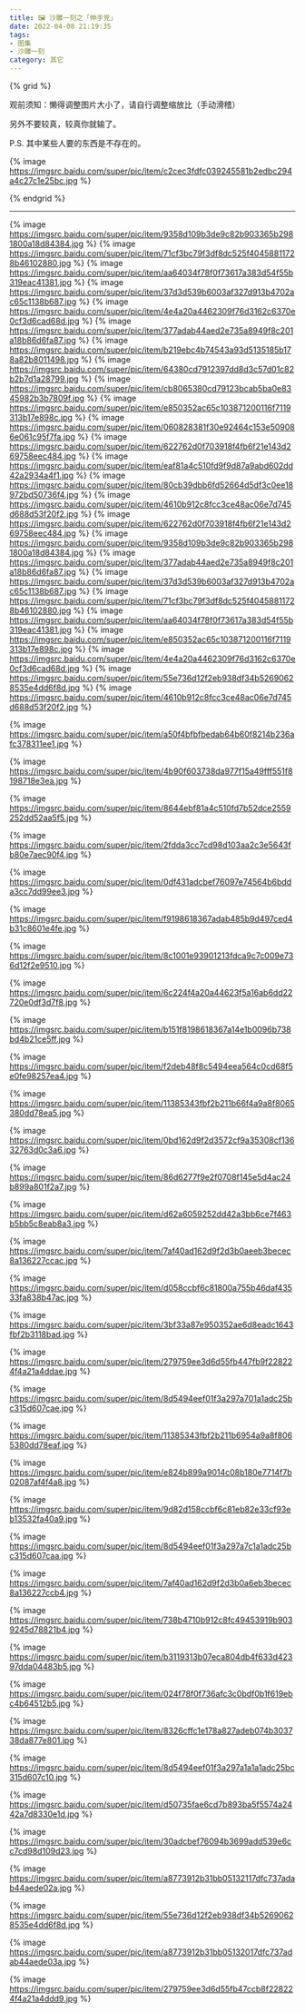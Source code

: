 ```yaml
---
title: 🖼️ 沙雕一刻之「伸手党」
date: 2022-04-08 21:19:35
tags:
- 图集
- 沙雕一刻
category: 其它
---
```


{% grid %}

观前须知：懒得调整图片大小了，请自行调整缩放比（手动滑稽）

另外不要较真，较真你就输了。

P.S. 其中某些人要的东西是不存在的。

{% image https://imgsrc.baidu.com/super/pic/item/c2cec3fdfc039245581b2edbc294a4c27c1e25bc.jpg %}

{% endgrid %}

---
{% image https://imgsrc.baidu.com/super/pic/item/9358d109b3de9c82b903365b2981800a18d84384.jpg %}
{% image https://imgsrc.baidu.com/super/pic/item/71cf3bc79f3df8dc525f40458811728b46102880.jpg %}
{% image https://imgsrc.baidu.com/super/pic/item/aa64034f78f0f73617a383d54f55b319eac41381.jpg %}
{% image https://imgsrc.baidu.com/super/pic/item/37d3d539b6003af327d913b4702ac65c1138b687.jpg %}
{% image https://imgsrc.baidu.com/super/pic/item/4e4a20a4462309f76d3162c6370e0cf3d6cad68d.jpg %}
{% image https://imgsrc.baidu.com/super/pic/item/377adab44aed2e735a8949f8c201a18b86d6fa87.jpg %}
{% image https://imgsrc.baidu.com/super/pic/item/b219ebc4b74543a93d5135185b178a82b8011498.jpg %}
{% image https://imgsrc.baidu.com/super/pic/item/64380cd7912397dd8d3c57d01c82b2b7d1a28799.jpg %}
{% image https://imgsrc.baidu.com/super/pic/item/cb8065380cd79123bcab5ba0e8345982b3b7809f.jpg %}
{% image https://imgsrc.baidu.com/super/pic/item/e850352ac65c103871200116f7119313b17e898c.jpg %}
{% image https://imgsrc.baidu.com/super/pic/item/060828381f30e92464c153e509086e061c95f7fa.jpg %}
{% image https://imgsrc.baidu.com/super/pic/item/622762d0f703918f4fb6f21e143d269758eec484.jpg %}
{% image https://imgsrc.baidu.com/super/pic/item/eaf81a4c510fd9f9d87a9abd602dd42a2934a4f1.jpg %}
{% image https://imgsrc.baidu.com/super/pic/item/80cb39dbb6fd52664d5df3c0ee18972bd50736f4.jpg %}
{% image https://imgsrc.baidu.com/super/pic/item/4610b912c8fcc3ce48ac06e7d745d688d53f20f2.jpg %}
{% image https://imgsrc.baidu.com/super/pic/item/622762d0f703918f4fb6f21e143d269758eec484.jpg %}
{% image https://imgsrc.baidu.com/super/pic/item/9358d109b3de9c82b903365b2981800a18d84384.jpg %}
{% image https://imgsrc.baidu.com/super/pic/item/377adab44aed2e735a8949f8c201a18b86d6fa87.jpg %}
{% image https://imgsrc.baidu.com/super/pic/item/37d3d539b6003af327d913b4702ac65c1138b687.jpg %}
{% image https://imgsrc.baidu.com/super/pic/item/71cf3bc79f3df8dc525f40458811728b46102880.jpg %}
{% image https://imgsrc.baidu.com/super/pic/item/aa64034f78f0f73617a383d54f55b319eac41381.jpg %}
{% image https://imgsrc.baidu.com/super/pic/item/e850352ac65c103871200116f7119313b17e898c.jpg %}
{% image https://imgsrc.baidu.com/super/pic/item/4e4a20a4462309f76d3162c6370e0cf3d6cad68d.jpg %}
{% image https://imgsrc.baidu.com/super/pic/item/55e736d12f2eb938df34b52690628535e4dd6f8d.jpg %}
{% image https://imgsrc.baidu.com/super/pic/item/4610b912c8fcc3ce48ac06e7d745d688d53f20f2.jpg %}

{% image https://imgsrc.baidu.com/super/pic/item/a50f4bfbfbedab64b60f8214b236afc378311ee1.jpg %}

{% image https://imgsrc.baidu.com/super/pic/item/4b90f603738da977f15a49fff551f8198718e3ea.jpg %}

{% image https://imgsrc.baidu.com/super/pic/item/8644ebf81a4c510fd7b52dce2559252dd52aa5f5.jpg %}

{% image https://imgsrc.baidu.com/super/pic/item/2fdda3cc7cd98d103aa2c3e5643fb80e7aec90f4.jpg %}

{% image https://imgsrc.baidu.com/super/pic/item/0df431adcbef76097e74564b6bdda3cc7dd99ee3.jpg %}

{% image https://imgsrc.baidu.com/super/pic/item/f9198618367adab485b9d497ced4b31c8601e4fe.jpg %}

{% image https://imgsrc.baidu.com/super/pic/item/8c1001e93901213fdca9c7c009e736d12f2e9510.jpg %}

{% image https://imgsrc.baidu.com/super/pic/item/6c224f4a20a44623f5a16ab6dd22720e0df3d7f8.jpg %}

{% image https://imgsrc.baidu.com/super/pic/item/b151f8198618367a14e1b0096b738bd4b21ce5ff.jpg %}

{% image https://imgsrc.baidu.com/super/pic/item/f2deb48f8c5494eea564c0cd68f5e0fe98257ea4.jpg %}

{% image https://imgsrc.baidu.com/super/pic/item/11385343fbf2b211b66f4a9a8f8065380dd78ea5.jpg %}

{% image https://imgsrc.baidu.com/super/pic/item/0bd162d9f2d3572cf9a35308cf13632763d0c3a6.jpg %}

{% image https://imgsrc.baidu.com/super/pic/item/86d6277f9e2f0708f145e5d4ac24b899a801f2a7.jpg %}

{% image https://imgsrc.baidu.com/super/pic/item/d62a6059252dd42a3bb6ce7f463b5bb5c8eab8a3.jpg %}

{% image https://imgsrc.baidu.com/super/pic/item/7af40ad162d9f2d3b0aeeb3becec8a136227ccac.jpg %}

{% image https://imgsrc.baidu.com/super/pic/item/d058ccbf6c81800a755b46daf43533fa838b47ac.jpg %}

{% image https://imgsrc.baidu.com/super/pic/item/3bf33a87e950352ae6d8eadc1643fbf2b3118bad.jpg %}

{% image https://imgsrc.baidu.com/super/pic/item/279759ee3d6d55fb447fb9f228224f4a21a4ddae.jpg %}

{% image https://imgsrc.baidu.com/super/pic/item/8d5494eef01f3a297a701a1adc25bc315d607cae.jpg %}

{% image https://imgsrc.baidu.com/super/pic/item/11385343fbf2b211b6954a9a8f8065380dd78eaf.jpg %}

{% image https://imgsrc.baidu.com/super/pic/item/e824b899a9014c08b180e7714f7b02087af4f4a8.jpg %}

{% image https://imgsrc.baidu.com/super/pic/item/9d82d158ccbf6c81eb82e33cf93eb13532fa40a9.jpg %}

{% image https://imgsrc.baidu.com/super/pic/item/8d5494eef01f3a297a7c1a1adc25bc315d607caa.jpg %}

{% image https://imgsrc.baidu.com/super/pic/item/7af40ad162d9f2d3b0a6eb3becec8a136227ccb4.jpg %}

{% image https://imgsrc.baidu.com/super/pic/item/738b4710b912c8fc49453919b9039245d78821b4.jpg %}

{% image https://imgsrc.baidu.com/super/pic/item/b3119313b07eca804db4f633d42397dda04483b5.jpg %}

{% image https://imgsrc.baidu.com/super/pic/item/024f78f0f736afc3c0bdf0b1f619ebc4b64512b5.jpg %}

{% image https://imgsrc.baidu.com/super/pic/item/8326cffc1e178a827adeb074b303738da877e801.jpg %}

{% image https://imgsrc.baidu.com/super/pic/item/8d5494eef01f3a297a1a1a1adc25bc315d607c10.jpg %}

{% image https://imgsrc.baidu.com/super/pic/item/d50735fae6cd7b893ba5f5574a2442a7d8330e1d.jpg %}

{% image https://imgsrc.baidu.com/super/pic/item/30adcbef76094b3699add539e6cc7cd98d109d23.jpg %}

{% image https://imgsrc.baidu.com/super/pic/item/a8773912b31bb05132117dfc737adab44aede02a.jpg %}

{% image https://imgsrc.baidu.com/super/pic/item/55e736d12f2eb938df34b52690628535e4dd6f8d.jpg %}

{% image https://imgsrc.baidu.com/super/pic/item/a8773912b31bb05132017dfc737adab44aede03a.jpg %}

{% image https://imgsrc.baidu.com/super/pic/item/279759ee3d6d55fb47ccb8f228224f4a21a4ddd9.jpg %}

